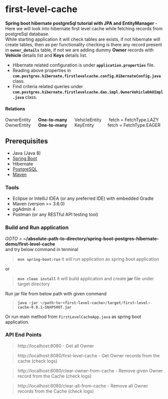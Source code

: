 # first-level-cache

**Spring boot hibernate postgreSql tutorial with JPA and EntityManager** - 
Here we will look into hibernate first level cache while fetching records from postgreSql database.  
While starting application it will check tables are exists, if not hibernate will create tables,
then as per functionality checking is there any record present in **`owner_details`** table, 
if not we are adding dummy **Owner** records with **Vehicle** details list and **Keys** details list.    

- Hibernate related configuration is under **`application.properties`** file.
- Reading above properties in **`com.postgres.hibernate.firstlevelcache.config.HibernateConfig.java`** class.
- Find criteria related queries under **`com.postgres.hibernate.firstlevelcache.dao.impl.OwnerVehicleDAOImpl.java`** class.


#### Relations
OwnerEntity   &nbsp;&nbsp;&nbsp;&nbsp;   **One-to-many**   &nbsp;&nbsp;&nbsp;&nbsp;   VehicleEntity   &nbsp;&nbsp;&nbsp;&nbsp;                               fetch = FetchType.LAZY   
OwnerEntity   &nbsp;&nbsp;&nbsp;&nbsp;   **One-to-many**   &nbsp;&nbsp;&nbsp;&nbsp;   KeyEntity       &nbsp;&nbsp;&nbsp;&nbsp;&nbsp;&nbsp;&nbsp;&nbsp;&nbsp; fetch = FetchType.EAGER   


## Prerequisites 
- Java (Java 8)
- [Spring Boot](https://spring.io/projects/spring-boot)
- Hibernate
- [PostgreSQL](https://www.postgresql.org/docs/)
- [Maven](https://maven.apache.org/guides/index.html)


### Tools
- Eclipse or IntelliJ IDEA (or any preferred IDE) with embedded Gradle
- Maven (version >= 3.6.0)
- pgAdmin 4
- Postman (or any RESTful API testing tool)


###  Build and Run application
_GOTO >_ **~/absolute-path-to-directory/spring-boot-postgres-hibernate-demo/first-level-cache**  
and try below command in terminal
> **```mvn spring-boot:run```** it will run application as spring boot application

or
> **```mvn clean install```** it will build application and create **jar** file under target directory 

Run jar file from below path with given command
> **```java -jar ~/path-to-<first-level-cache>/target/first-level-cache-0.0.1-SNAPSHOT.jar```**

Or run main method from `FirstLevelCacheApp.java` as spring boot application.


### API End Points

> http://localhost:8080 - Get all Owner 


> http://localhost:8080/first-level-cache - Get Owner records from the cache (check logs)  


> http://localhost:8080/clear-owner-from-cache -  Remove given Owner record from the Cache (check logs)


> http://localhost:8080/clear-all-from-cache -  Remove all Owner records from the Cache (check logs)
